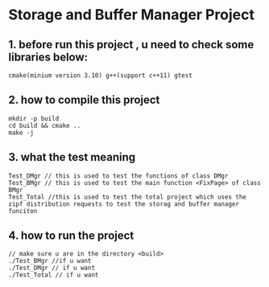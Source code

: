 # Storage and Buffer Manager Project
## 1. before run this project , u need to check some libraries below:
```
cmake(minium version 3.10) g++(support c++11) gtest 
```
## 2. how to compile this project
```
mkdir -p build
cd build && cmake ..
make -j 
```
## 3. what the test meaning
```
Test_DMgr // this is used to test the functions of class DMgr
Test_BMgr // this is used to test the main function <FixPage> of class BMgr
Test_Total //this is used to test the total project which uses the zipf distribution requests to test the storag and buffer manager funciton
```
## 4. how to run the project
```
// make sure u are in the directory <build>
./Test_BMgr //if u want
./Test_DMgr // if u want
./Test_Total // if u want